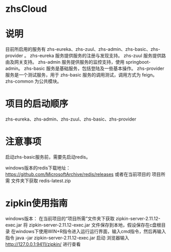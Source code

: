 # zhsCloud

# 说明
目前所启用的服务有 zhs-eureka、zhs-zuul、zhs-admin、zhs-basic、zhs-provider 。
zhs-eureka 服务提供服务的注册与发现支持。
zhs-zuul 服务提供路由及网关支持。
zhs-admin 服务提供服务的监控支持，使用 springboot-admin。
zhs-basic 服务是基础服务，包括登陆及一些基本操作。
zhs-provider 服务是一个测试服务，用于 zhs-basic 服务的调用测试，调用方式为 feign。
zhs-common 为公共模块。

# 项目的启动顺序
zhs-eureka、zhs-admin、zhs-zuul、zhs-basic、zhs-provider

# 注意事项
启动zhs-basic服务前，需要先启动redis。

windows版本的redis下载地址：https://github.com/MicrosoftArchive/redis/releases
或者在当前项目的 项目所需 文件夹下获取 redis-latest.zip 

# zipkin使用指南
windows版本：
在当前项目的“项目所需”文件夹下获取 zipkin-server-2.11.12-exec.jar
将 zipkin-server-2.11.12-exec.jar 文件保存到本地，假设保存在c盘根目录
在windows下使用WIN+R指令进入运行运行界面，输入cmd指令，然后再输入指令 java -jar zipkin-server-2.11.12-exec.jar 启动
浏览器输入 http://127.0.0.1:9411/zipkin/ 进行查看

